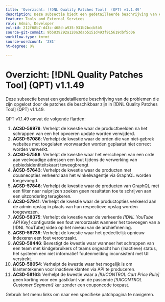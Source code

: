 ```yaml
---
title: 'Overzicht: [!DNL Quality Patches Tool]  (QPT) v1.1.49'
description: Deze subsectie biedt een gedetailleerde beschrijving van de problemen die zijn opgelost door de patches die beschikbaar zijn in  [!DNL Quality Patches Tool]  (QPT) v1.1.49.
feature: Tools and External Services
role: Admin, Developer
exl-id: 212f68b7-d43c-468d-a935-931b2bccb5b5
source-git-commit: 9bb839292a120a3dab5151d493f915619dbf5c06
workflow-type: tm+mt
source-wordcount: '281'
ht-degree: 0%

---
```


# Overzicht: [!DNL Quality Patches Tool] (QPT) v1.1.49

Deze subsectie bevat een gedetailleerde beschrijving van de problemen die zijn opgelost door de patches die beschikbaar zijn in [!DNL Quality Patches Tool] (QPT) v1.1.49.

QPT v1.1.49 omvat de volgende flarden:

1. **ACSD-56979**: Verhelpt de kwestie waar de productbeelden na het schrappen van een het opvoeren update worden verwijderd.
1. **ACSD-57086**: Verhelpt de kwestie waar de orden die van niet-gebrek websites met toegelaten voorwaarden worden geplaatst niet correct worden verwerkt.
1. **ACSD-57588**: Verhelpt de kwestie waar het verschepen van een orde aan veelvoudige adressen een fout tijdens de verwerking van gebiedsidentiteitskaart teweegbrengt.
1. **ACSD-57643**: Verhelpt de kwestie waar de producten met douaneopties verkeerd aan het winkelwagentje via GraphQL worden toegevoegd.
1. **ACSD-57846**: Verhelpt de kwestie waar de producten van GraphQL met een filter naar nulprijzen zoeken geen resultaten toe te schrijven aan een uitzondering terugkeren.
1. **ACSD-57941**: Verhelpt de kwestie waar de productopties verkeerd aan de admin opslag in plaats van hun respectieve opslag worden toegewezen.
1. **ACSD-58375**: Verhelpt de kwestie waar de verkeerde *[!DNL YouTube API Key]* configuratie een fout veroorzaakt wanneer het toevoegen van a [!DNL YouTube] video op het niveau van de archiefmening.
1. **ACSD-58739**: Verhelpt de kwestie waar het gedeeltelijk opnieuw indexeren een fout veroorzaakt.
1. **ACSD-58446**: Bevestigt de kwestie waar wanneer het schrappen van een team met kindgebruikers of teams ongeacht hun (inactieve) status, het systeem een niet informatief foutenmelding inconsistent met UI verstrekt.
1. **ACSD-58054**: Verhelpt de kwestie waar het mogelijk is om klantentekenen voor inactieve klanten via API te produceren.
1. **ACSD-58163**: Verhelpt de kwestie waar a *[!UICONTROL Cart Price Rule]* geen korting voor een gastklant van de passende *[!UICONTROL Customer Segment]* kar zonder een couponcode toepast.

Gebruik het menu links om naar een specifieke patchpagina te navigeren.
